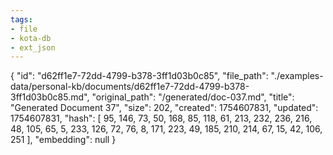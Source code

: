```yaml
---
tags:
- file
- kota-db
- ext_json
---
```

{
  "id": "d62ff1e7-72dd-4799-b378-3ff1d03b0c85",
  "file_path": "./examples-data/personal-kb/documents/d62ff1e7-72dd-4799-b378-3ff1d03b0c85.md",
  "original_path": "/generated/doc-037.md",
  "title": "Generated Document 37",
  "size": 202,
  "created": 1754607831,
  "updated": 1754607831,
  "hash": [
    95,
    146,
    73,
    50,
    168,
    85,
    118,
    61,
    213,
    232,
    236,
    216,
    48,
    105,
    65,
    5,
    233,
    126,
    72,
    76,
    8,
    171,
    223,
    49,
    185,
    210,
    214,
    67,
    15,
    42,
    106,
    251
  ],
  "embedding": null
}